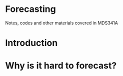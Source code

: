 # Forecasting
Notes, codes and other materials covered in MDS341A

# Introduction

# Why is it hard to forecast?
